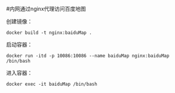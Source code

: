 
#内网通过nginx代理访问百度地图

创建镜像：
```
docker build -t nginx:baiduMap .
```

启动容器：
```
docker run -itd -p 10086:10086 --name baiduMap nginx:baiduMap /bin/bash
```

进入容器：
```
docker exec -it baiduMap /bin/bash
```